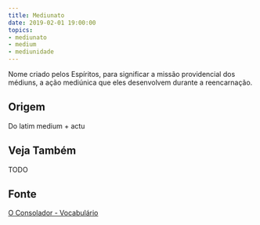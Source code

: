 ```yaml
---
title: Mediunato
date: 2019-02-01 19:00:00
topics:
- mediunato
- medium
- mediunidade
---
```


Nome criado pelos Espíritos, para significar a missão providencial dos médiuns,
a ação mediúnica que eles desenvolvem durante a reencarnação.

## Origem
Do latim medium + actu

## Veja Também
TODO

## Fonte
[O Consolador - Vocabulário](http://www.oconsolador.com.br/linkfixo/vocabulario/principal.html)
